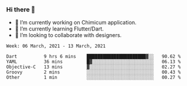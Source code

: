 ### Hi there 👋

<!--
**devcat37/devcat37** is a ✨ _special_ ✨ repository because its `README.md` (this file) appears on your GitHub profile.-->


- 🔭 I’m currently working on Chimicum application.
- 🌱 I’m currently learning Flutter/Dart.
- 👯 I’m looking to collaborate with designers.
<!-- - 🤔 I’m looking for help with ... -->

<!--START_SECTION:waka-->
```text
Week: 06 March, 2021 - 13 March, 2021

Dart          9 hrs 6 mins    ██████████████████████▓░░   90.62 % 
YAML          36 mins         █▓░░░░░░░░░░░░░░░░░░░░░░░   06.13 % 
Objective-C   13 mins         ▓░░░░░░░░░░░░░░░░░░░░░░░░   02.27 % 
Groovy        2 mins          ░░░░░░░░░░░░░░░░░░░░░░░░░   00.43 % 
Other         1 min           ░░░░░░░░░░░░░░░░░░░░░░░░░   00.27 % 
```
<!--END_SECTION:waka-->
